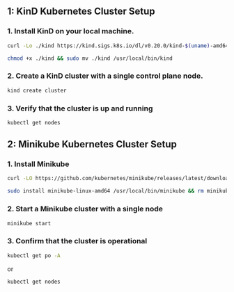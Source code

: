 ## 1: KinD Kubernetes Cluster Setup

### 1. Install KinD on your local machine.
```bash
curl -Lo ./kind https://kind.sigs.k8s.io/dl/v0.20.0/kind-$(uname)-amd64

chmod +x ./kind && sudo mv ./kind /usr/local/bin/kind
```

### 2. Create a KinD cluster with a single control plane node.
```bash
kind create cluster
```

### 3. Verify that the cluster is up and running
```bash
kubectl get nodes
```


## 2: Minikube Kubernetes Cluster Setup

### 1. Install Minikube
```bash
curl -LO https://github.com/kubernetes/minikube/releases/latest/download/minikube-linux-amd64

sudo install minikube-linux-amd64 /usr/local/bin/minikube && rm minikube-linux-amd64
```

### 2. Start a Minikube cluster with a single node
```bash
minikube start
```

### 3. Confirm that the cluster is operational
```bash
kubectl get po -A
```
or
```bash
kubectl get nodes
```

